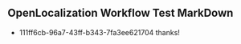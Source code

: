 ## OpenLocalization Workflow Test MarkDown

* 111ff6cb-96a7-43ff-b343-7fa3ee621704 
thanks!



<!--HONumber=Feb16_HO3-->
